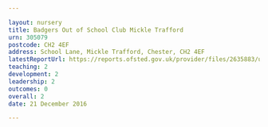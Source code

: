 ```yaml
---

layout: nursery
title: Badgers Out of School Club Mickle Trafford
urn: 305079
postcode: CH2 4EF
address: School Lane, Mickle Trafford, Chester, CH2 4EF
latestReportUrl: https://reports.ofsted.gov.uk/provider/files/2635883/urn/305079.pdf
teaching: 2
development: 2
leadership: 2
outcomes: 0
overall: 2
date: 21 December 2016

---
```


